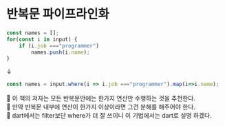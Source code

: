 # 반복문 파이프라인화

```jsx
const names = [];
for(const i in input) {
	if (i.job ==="programmer")
		names.push(i.name);
}
```

↓

```jsx
const names = input.where(i => i.job ==="programmer").map(i=>i.name);
```

<aside>
💬 이 책의 저자는 모든 반복문안에는 한가지 연산만 수행하는 것을 추천한다.

</aside>

<aside>
💬 만약 반복문 내부에 연산이 한가지 이상이라면 그건 분해를 해주어야 한다.

</aside>

<aside>
💬 dart에서는 filter보단 where가 더 잘 쓰이니 이 기법에서는 dart로 설명 하겠다.

</aside>
